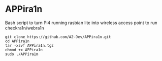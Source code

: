 # APPira1n
Bash script to turn Pi4 running rasbian lite into wireless access point to run checkra1n/webra1n

```
git clone https://github.com/A2-Dev/APPira1n.git
cd APPira1n
tar -xzvf APPira1n.tgz
chmod +x APPira1n
sudo ./APPira1n
```
